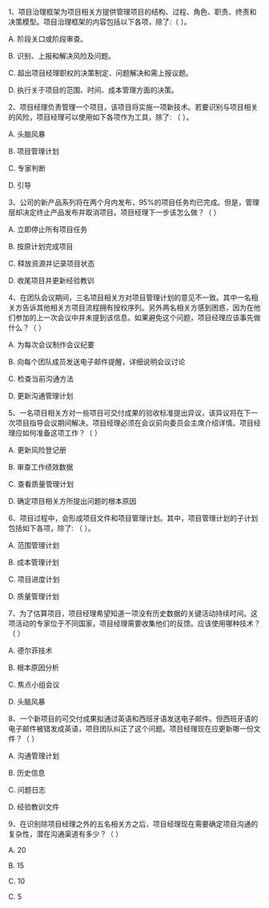 1、项目治理框架为项目相关方提供管理项目的结构、过程、角色、职责、终责和决策模型。项目治理框架的内容包括以下各项，除了:（ ）。

A. 阶段关口或阶段审查。

B. 识别、上报和解决风险及问题。

C. 超出项目经理职权的决策制定、问题解决和需上报议题。

D. 执行关于项目的范围、时间、成本管理方面的决策。

2、项目经理负责管理一个项目，该项目将实施一项新技术。若要识别与项目相关的风险，项目经理可以使用如下各项作为工具，除了: （   ）。

A. 头脑风暴

B. 项目管理计划

C. 专家判断

D. 引导

3、公司的新产品系列将在两个月内发布，95%的项目任务均已完成。但是，管理层却决定终止产品发布并取消项目。项目经理下一步该怎么做？（  ）

A. 立即停止所有项目任务

B. 按原计划完成项目

C. 释放资源并记录项目状态

D. 收尾项目并更新经验教训

4、在团队会议期间，三名项目相关方对项目管理计划的意见不一致。其中一名相关方告诉其他相关方项目流程拥有授权序列。另外两名相关方感到困惑，因为在他们参加的上一次会议中并未提到该信息。如果避免这个问题，项目经理应该事先做什么？（ ）

A. 为每次会议制作会议纪要

B. 向每个团队成员发送电子邮件提醒，详细说明会议讨论

C. 检查当前沟通方法

D. 更新沟通管理计划

5、一名项目相关方对一些项目可交付成果的验收标准提出异议，该异议将在下一次项目指导会议期间解决。项目经理必须在会议前向委员会主席介绍详情。项目经理应如何准备这项工作？（ ）

A. 更新风险登记册

B. 审查工作绩效数据

C. 查看质量管理计划

D. 确定项目相关方所提出问题的根本原因

6、项目过程中，会形成项目文件和项目管理计划。其中，项目管理计划的子计划包括如下各项，除了: （  ）。

A. 范围管理计划

B. 成本管理计划

C. 项目进度计划

D. 质量管理计划

7、为了估算项目，项目经理希望知道一项没有历史数据的关键活动持续时间。这项活动的专家位于不同国家，项目经理需要收集他们的反馈。应该使用哪种技术？（ ）

A. 德尔菲技术

B. 根本原因分析

C. 焦点小组会议

D. 头脑风暴

8、一个新项目的可交付成果拟通过英语和西班牙语发送电子邮件。但西班牙语的电子邮件被错发成英语，项目团队纠正了这个问题。项目经理现在应更新哪一份文件？（ ）

A. 沟通管理计划

B. 历史信息

C.  问题日志

D. 经验教训文件

9、在识别除项目经理之外的五名相关方之后，项目经理现在需要确定项目沟通的复杂性，潜在沟通渠道有多少？（  ）

A. 20

B. 15

C. 10

C. 5


